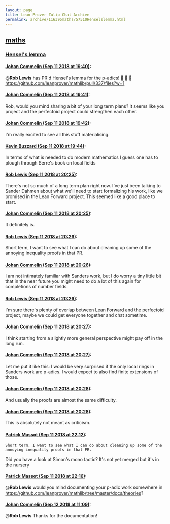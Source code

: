 ```yaml
---
layout: page
title: Lean Prover Zulip Chat Archive 
permalink: archive/116395maths/57510Henselslemma.html
---
```


## [maths](index.html)
### [Hensel's lemma](57510Henselslemma.html)

#### [Johan Commelin (Sep 11 2018 at 19:40)](https://leanprover.zulipchat.com/#narrow/stream/116395-maths/topic/Hensel%27s%20lemma/near/133747941):
@**Rob Lewis** has PR'd Hensel's lemma for the p-adics! :tada: :octopus: :muscle:
https://github.com/leanprover/mathlib/pull/337/files?w=1

#### [Johan Commelin (Sep 11 2018 at 19:41)](https://leanprover.zulipchat.com/#narrow/stream/116395-maths/topic/Hensel%27s%20lemma/near/133747982):
Rob, would you mind sharing a bit of your long term plans? It seems like you project and the perfectoid project could strengthen each other.

#### [Johan Commelin (Sep 11 2018 at 19:42)](https://leanprover.zulipchat.com/#narrow/stream/116395-maths/topic/Hensel%27s%20lemma/near/133748063):
I'm really excited to see all this stuff materialising.

#### [Kevin Buzzard (Sep 11 2018 at 19:44)](https://leanprover.zulipchat.com/#narrow/stream/116395-maths/topic/Hensel%27s%20lemma/near/133748199):
In terms of what is needed to do modern mathematics I guess one has to plough through Serre's book on local fields

#### [Rob Lewis (Sep 11 2018 at 20:25)](https://leanprover.zulipchat.com/#narrow/stream/116395-maths/topic/Hensel%27s%20lemma/near/133750674):
There's not so much of a long term plan right now. I've just been talking to Sander Dahmen about what we'll need to start formalizing his work, like we promised in the Lean Forward project. This seemed like a good place to start.

#### [Johan Commelin (Sep 11 2018 at 20:25)](https://leanprover.zulipchat.com/#narrow/stream/116395-maths/topic/Hensel%27s%20lemma/near/133750700):
It definitely is.

#### [Rob Lewis (Sep 11 2018 at 20:26)](https://leanprover.zulipchat.com/#narrow/stream/116395-maths/topic/Hensel%27s%20lemma/near/133750750):
Short term, I want to see what I can do about cleaning up some of the annoying inequality proofs in that PR.

#### [Johan Commelin (Sep 11 2018 at 20:26)](https://leanprover.zulipchat.com/#narrow/stream/116395-maths/topic/Hensel%27s%20lemma/near/133750776):
I am not intimately familiar with Sanders work, but I do worry a tiny little bit that in the near future you might need to do a lot of this again for completions of number fields.

#### [Rob Lewis (Sep 11 2018 at 20:26)](https://leanprover.zulipchat.com/#narrow/stream/116395-maths/topic/Hensel%27s%20lemma/near/133750781):
I'm sure there's plenty of overlap between Lean Forward and the perfectoid project, maybe we could get everyone together and chat sometime.

#### [Johan Commelin (Sep 11 2018 at 20:27)](https://leanprover.zulipchat.com/#narrow/stream/116395-maths/topic/Hensel%27s%20lemma/near/133750813):
I think starting from a slightly more general perspective might pay off in the long run.

#### [Johan Commelin (Sep 11 2018 at 20:27)](https://leanprover.zulipchat.com/#narrow/stream/116395-maths/topic/Hensel%27s%20lemma/near/133750841):
Let me put it like this: I would be very surprised if the only local rings in Sanders work are p-adics. I would expect to also find finite extensions of those.

#### [Johan Commelin (Sep 11 2018 at 20:28)](https://leanprover.zulipchat.com/#narrow/stream/116395-maths/topic/Hensel%27s%20lemma/near/133750853):
And usually the proofs are almost the same difficulty.

#### [Johan Commelin (Sep 11 2018 at 20:28)](https://leanprover.zulipchat.com/#narrow/stream/116395-maths/topic/Hensel%27s%20lemma/near/133750906):
This is absolutely not meant as criticism.

#### [Patrick Massot (Sep 11 2018 at 22:12)](https://leanprover.zulipchat.com/#narrow/stream/116395-maths/topic/Hensel%27s%20lemma/near/133757316):
```quote
Short term, I want to see what I can do about cleaning up some of the annoying inequality proofs in that PR.
```
Did you have a look at Simon's mono tactic? It's not yet merged but it's in the nursery

#### [Patrick Massot (Sep 11 2018 at 22:16)](https://leanprover.zulipchat.com/#narrow/stream/116395-maths/topic/Hensel%27s%20lemma/near/133757562):
@**Rob Lewis** would you mind documenting your p-adic work somewhere in https://github.com/leanprover/mathlib/tree/master/docs/theories?

#### [Johan Commelin (Sep 12 2018 at 11:09)](https://leanprover.zulipchat.com/#narrow/stream/116395-maths/topic/Hensel%27s%20lemma/near/133786975):
@**Rob Lewis** Thanks for the documentation!

